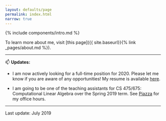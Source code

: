 ```yaml
---
layout: defaults/page
permalink: index.html
narrow: true
---
```


{% include components/intro.md %}

To learn more about me, visit [this page]({{ site.baseurl}}{% link _pages/about.md %}).

<hr />

:mailbox: __Updates:__

* I am now actively looking for a full-time position for 2020. Please let me know if you are aware of any opportunities! My resume is available [here](http://zeynepakkalyoncu.me/docs/zeynep_akkalyoncu_resume.pdf).

* I am going to be one of the teaching assistants for CS 475/675: Computational Linear Algebra over the Spring 2019 term. See [Piazza](https://piazza.com/uwaterloo.ca/spring2019/cs475675) for my office hours.

<hr />

Last update: July 2019
